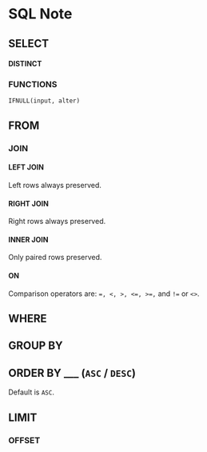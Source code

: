 # SQL Note
## SELECT
#### DISTINCT
### FUNCTIONS
`IFNULL(input, alter)`

## FROM
### JOIN
#### LEFT JOIN
Left rows always preserved.
#### RIGHT JOIN
Right rows always preserved.
#### INNER JOIN
Only paired rows preserved.
#### ON
Comparison operators are: `=, <, >, <=, >=,` and `!=` or `<>`.
## WHERE
## GROUP BY
## ORDER BY ___ (`ASC` / `DESC`)
Default is `ASC`.
## LIMIT
### OFFSET
